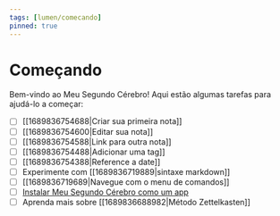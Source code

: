 ```yaml
---
tags: [lumen/comecando]
pinned: true
---
```


# Começando
Bem-vindo ao Meu Segundo Cérebro! Aqui estão algumas tarefas para ajudá-lo a começar:

- [ ] [[1689836754688|Criar sua primeira nota]]
- [ ] [[1689836754600|Editar sua nota]]
- [ ] [[1689836754588|Link para outra nota]]
- [ ] [[1689836754488|Adicionar uma tag]]
- [ ] [[1689836754388|Reference a date]]
- [ ] Experimente com [[1689836719889|sintaxe markdown]]
- [ ] [[1689836719689|Navegue com o menu de comandos]]
- [ ] [Instalar Meu Segundo Cérebro como um app](https://www.cdc.gov/niosh/mining/content/hearingloss/installPWA.html)
- [ ] Aprenda mais sobre [[1689836688982|Método Zettelkasten]]
